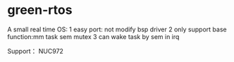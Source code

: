 # green-rtos
A small real time OS:
1 easy port: not modify bsp driver
2 only support base function:mm task sem mutex
3 can wake task by sem in irq 

Support：
NUC972
